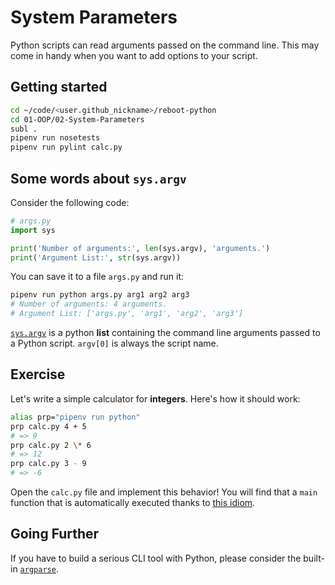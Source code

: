# System Parameters

Python scripts can read arguments passed on the command line. This may come in handy when you want to add options to your script.

## Getting started

```bash
cd ~/code/<user.github_nickname>/reboot-python
cd 01-OOP/02-System-Parameters
subl .
pipenv run nosetests
pipenv run pylint calc.py
```

## Some words about `sys.argv`

Consider the following code:

```python
# args.py
import sys

print('Number of arguments:', len(sys.argv), 'arguments.')
print('Argument List:', str(sys.argv))
```

You can save it to a file `args.py` and run it:

```bash
pipenv run python args.py arg1 arg2 arg3
# Number of arguments: 4 arguments.
# Argument List: ['args.py', 'arg1', 'arg2', 'arg3']
```

[`sys.argv`](https://docs.python.org/3/library/sys.html#sys.argv) is a python **list** containing the command line arguments passed to a Python script. `argv[0]` is always the script name.

## Exercise

Let's write a simple calculator for **integers**. Here's how it should work:

```bash
alias prp="pipenv run python"
prp calc.py 4 + 5
# => 9
prp calc.py 2 \* 6
# => 12
prp calc.py 3 - 9
# => -6
```

Open the `calc.py` file and implement this behavior! You will find that a `main` function that is automatically executed thanks to [this idiom](https://docs.python.org/3/library/__main__.html).


## Going Further

If you have to build a serious CLI tool with Python, please consider the built-in [`argparse`](https://docs.python.org/3/library/argparse.html).

